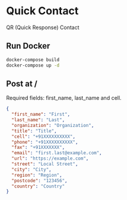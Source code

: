 # Quick Contact

QR (Quick Response) Contact

## Run Docker

```bash
docker-compose build
docker-compose up -d
```

## Post at /

Required fields: first_name, last_name and cell.

```json
{
  "first_name": "First",
  "last_name": "Last",
  "organization": "Organization",
  "title": "Title",
  "cell": "+91XXXXXXXXXX",
  "phone": "+91XXXXXXXXXX",
  "fax": "+91XXXXXXX",
  "email": "first.last@example.com",
  "url": "https://example.com",
  "street": "Local Street",
  "city": "City",
  "region": "Region",
  "postcode": "123456",
  "country": "Country"
}
```
